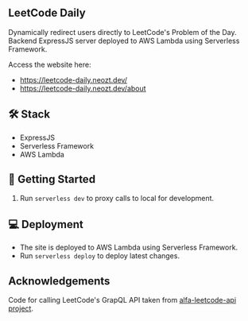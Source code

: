 ## LeetCode Daily

Dynamically redirect users directly to LeetCode's Problem of the Day. Backend ExpressJS server deployed to AWS Lambda using Serverless Framework.

Access the website here:
- https://leetcode-daily.neozt.dev/
- https://leetcode-daily.neozt.dev/about

## 🛠️ Stack

- ExpressJS
- Serverless Framework
- AWS Lambda

## 🚀 Getting Started

1. Run `serverless dev` to proxy calls to local for development.

## 💻 Deployment

- The site is deployed to AWS Lambda using Serverless Framework.
- Run `serverless deploy` to deploy latest changes.

## Acknowledgements

Code for calling LeetCode's GrapQL API taken from [alfa-leetcode-api project](https://github.com/alfaarghya/alfa-leetcode-api).